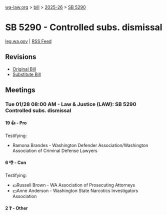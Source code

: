 [wa-law.org](/) > [bill](/bill/) > [2025-26](/bill/2025-26/) > [SB 5290](/bill/2025-26/sb/5290/)

# SB 5290 - Controlled subs. dismissal
[leg.wa.gov](https://app.leg.wa.gov/billsummary?BillNumber=5290&Year=2025&Initiative=false) | [RSS Feed](./rss.xml)

## Revisions
* [Original Bill](1/)
* [Substitute Bill](S/)

## Meetings
### Tue 01/28 08:00 AM - Law & Justice (LAW): SB 5290 Controlled subs. dismissal
#### 19 👍 - Pro
Testifying:
* Ramona Brandes - Washington Defender Association/Washington Association of Criminal Defense Lawyers

#### 6 👎 - Con
Testifying:
* 💵Russell Brown - WA Association of Prosecuting Attorneys
* 💵Anne Anderson - Washington State Narcotics Investigators Association

#### 2 ❓ - Other
